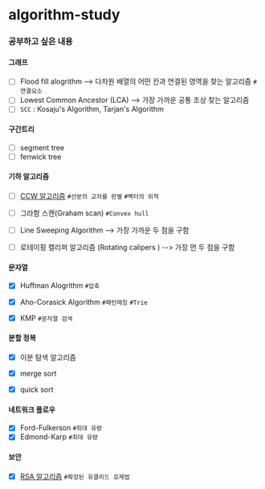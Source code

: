 # algorithm-study


### 공부하고 싶은 내용
#### 그래프
- [ ] Flood fill alogrithm --> 다차원 배열의 어떤 칸과 연결된 영역을 찾는 알고리즘 `#연결요소`
- [ ] Lowest Common Ancestor (LCA) --> 가장 가까운 공통 조상 찾는 알고리즘
- [ ] `SCC` : Kosaju's Algorithm, Tarjan's Algorithm 

#### 구간트리
- [ ] segment tree
- [ ] fenwick tree 

#### 기하 알고리즘
- [ ] [CCW 알고리즘](https://rmcodestar.github.io/%EC%95%8C%EA%B3%A0%EB%A6%AC%EC%A6%98/2018/07/29/vector-product/)  `#선분의 교차를 판별` `#벡터의 외적`
- [ ] 그라함 스캔(Graham scan) `#Convex hull`
- [ ] Line Sweeping Algorithm --> 가장 가까운 두 점을 구함
- [ ] 로테이핑 캘리퍼 알고리즘 (Rotating calipers ) --> 가장 먼 두 점을 구함


#### 문자열
- [X] Huffman Alogrithm `#압축`
- [X] Aho-Corasick Algorithm `#패턴매칭` `#Trie`
- [X] KMP `#문자열 검색`


#### 분할 정복
- [X] 이분 탐색 알고리즘
- [X] merge sort
- [X] quick sort


#### 네트워크 플로우
- [X] Ford-Fulkerson `#최대 유량`
- [X] Edmond-Karp `#최대 유량`

#### 보안
- [X] [RSA 알고리즘](https://rmcodestar.github.io/%EC%95%8C%EA%B3%A0%EB%A6%AC%EC%A6%98/2018/06/11/RSA/) `#확장된 유클리드 호제법`
